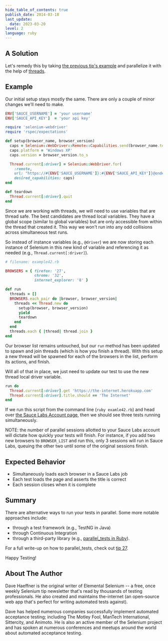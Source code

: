 ```yaml
---
hide_table_of_contents: true
publish_date: 2014-03-18
last_update:
  date: 2023-03-20
level: 2
language: ruby
---
```




## A Solution

Let's remedy this by taking [the previous tip's example](https://elementalselenium.com/docs/one-test-multiple-browsers/41-one-test-multiple-browsers) 
and parallelize it with the help of [threads](http://www.tutorialspoint.com/ruby/ruby_multithreading.htm).

## Example

Our initial setup stays mostly the same. There are only a couple of minor changes we'll need to make.

```ruby
ENV['SAUCE_USERNAME'] = 'your username'
ENV['SAUCE_API_KEY']  = 'your api key'

require 'selenium-webdriver'
require 'rspec/expectations'

def setup(browser_name, browser_version)
  caps = Selenium::WebDriver::Remote::Capabilities.send(browser_name.to_sym)
  caps.platform = 'Windows XP'
  caps.version = browser_version.to_s

  Thread.current[:driver] = Selenium::WebDriver.for(
    :remote,
    url: "https://#{ENV['SAUCE_USERNAME']}:#{ENV['SAUCE_API_KEY']}@ondemand.saucelabs.com/wd/hub",
    desired_capabilities: caps)
end

def teardown
  Thread.current[:driver].quit
end
```

Since we are working with threads, we will need to use variables that are thread safe. The best candidates are 
thread local variables. They have a global scope (similar to global variables) but are only accessible from within 
the thread that created it. This way we won't run into any odd collisions across simultaneous test runs.

So instead of instance variables (e.g., `@driver`) we are now storing each instance of Selenium in this new kind of 
variable and referencing it as needed (e.g., `Thread.current[:driver]`).

```ruby
# filename: example42.rb

BROWSERS = { firefox: '27',
             chrome: '32',
             internet_explorer: '8' }

def run
  threads = []
  BROWSERS.each_pair do |browser, browser_version|
    threads << Thread.new do
      setup(browser, browser_version)
      yield
      teardown
    end
  end
  threads.each { |thread| thread.join }
end
```

Our browser list remains untouched, but our `run` method has been updated to spawn and join threads (which is how 
you finish a thread). With this setup a new thread will be spawned for each of the browsers in the list, perform 
its actions, and finish.

Will all of that in place, we just need to update our test to use the new thread local driver variable.

```ruby
run do
  Thread.current[:driver].get 'https://the-internet.herokuapp.com'
  Thread.current[:driver].title.should == 'The Internet'
end
```

If we run this script from the command line (`ruby examle42.rb`) and head over 
[the Sauce Labs Account page](https://saucelabs.com/account), then we should see three tests running simultaneously.

NOTE: the number of parallel sessions allotted to your Sauce Labs account will dictate how quickly your tests will 
finish. For instance, if you add two new browsers to `BROWSER_LIST` and run this, only 3 sessions will run in Sauce 
Labs, queuing the other two until some of the original sessions finish.

## Expected Behavior

+ Simultaneously loads each browser in a Sauce Labs job
+ Each test loads the page and asserts the title is correct
+ Each session closes when it is complete

## Summary

There are alternative ways to run your tests in parallel. Some more notable approaches include:

+ through a test framework (e.g., TestNG in Java)
+ through Continuous Integration
+ through a third-party library (e.g., [parallel_tests in Ruby](https://github.com/grosser/parallel_tests)).

For a full write-up on how to parallel_tests, check out [tip 27](https://elementalselenium.com/docs/parallel/27-parallel).

Happy Testing!

## About The Author

Dave Haeffner is the original writer of Elemental Selenium -- a free, once weekly Selenium tip newsletter that's 
read by thousands of testing professionals. He also created and maintains the-internet (an open-source web app 
that's perfect for writing automated tests against).

Dave has helped numerous companies successfully implement automated acceptance testing; including The Motley Fool, 
ManTech International, Sittercity, and Animoto. He is also an active member of the Selenium project and has spoken 
at numerous conferences and meetups around the world about automated acceptance testing.
